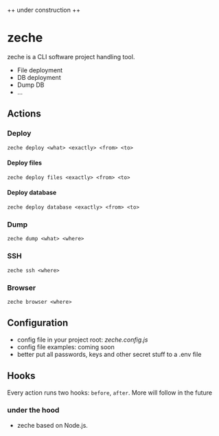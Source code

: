 ++ under construction ++

# zeche

zeche is a CLI software project handling tool.
- File deployment
- DB deployment
- Dump DB
- …

## Actions

### Deploy

``zeche deploy <what> <exactly> <from> <to>``

#### Deploy files

``zeche deploy files <exactly> <from> <to>``

#### Deploy database

``zeche deploy database <exactly> <from> <to>``

### Dump

``zeche dump <what> <where>``

### SSH

``zeche ssh <where>``

### Browser

``zeche browser <where>``

## Configuration

- config file in your project root: *zeche.config.js*
- config file examples: coming soon
- better put all passwords, keys and other secret stuff to a .env file

## Hooks

Every action runs two hooks: `before`, `after`.
More will follow in the future

### under the hood

- zeche based on Node.js.